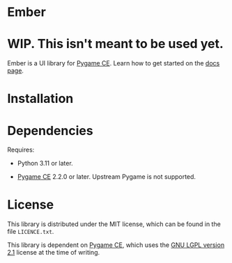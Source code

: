 # Ember

# WIP. This isn't meant to be used yet.

Ember is a UI library for [Pygame CE](https://github.com/pygame-community/pygame-ce). Learn how to get started on the [docs page](https://ember-ui.readthedocs.io/en/latest/index.html).

# Installation

# Dependencies

Requires:

- Python 3.11 or later.

- [Pygame CE](https://github.com/pygame-community/pygame-ce) 2.2.0 or later. Upstream Pygame is not supported.

# License 

This library is distributed under the MIT license, which can be found in the file `LICENCE.txt`. 

This library is dependent on [Pygame CE](https://github.com/pygame-community/pygame-ce), which uses the [GNU LGPL version 2.1](https://www.gnu.org/copyleft/lesser.html) license at the time of writing.
